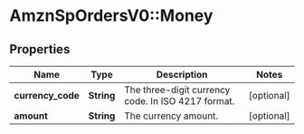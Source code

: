 # AmznSpOrdersV0::Money

## Properties
Name | Type | Description | Notes
------------ | ------------- | ------------- | -------------
**currency_code** | **String** | The three-digit currency code. In ISO 4217 format. | [optional] 
**amount** | **String** | The currency amount. | [optional] 

